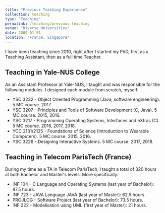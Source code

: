```yaml
---
title: "Previous Teaching Experience"
collection: teaching
type: "Teaching"
permalink: /teaching/previous-teaching
venue: "Diverse Universities"
date: 2009-01-01
location: "France, Singapore"
---
```


I have been teaching since 2010, right after I started my PhD, first as a Teaching Assistant, then as a full time Teacher.

## Teaching in Yale-NUS College
As an Assistant Professor at Yale-NUS, I taught and was responsible for the following modules.
I designed each module from scratch, myself:
- YSC 3232 - Object Oriented Programming (Java, software engineering). 5 MC course. 2017.
- YSC 3207 - Principles and Tools of Software Development (C, Java). 5 MC course. 2015, 2016.
- YSC 3217 - Programming Operating Systems, Interfaces and eXtras (C). 5 MC course. 2016, 2017, 2018.
- YCC 2131/2135 - Foundations of Science (Introduction to Wearable Computers). 5 MC course. 2015, 2016.
- YSC 3226 - Designing Interactive Systems. 5 MC course. 2017, 2018.

## Teaching in Telecom ParisTech (France)
During my time as a TA in Telecom ParisTech, I taught a total of 320 hours at both Bachelor and Master's levels.
More specifically:
- INF 104 - C Language and Operating Systems (last year of Bachelor): 87.5 hours.
- INF 723 - JAVA Language JAVA (last year of Master): 62.5 hours.
- PROJLOG - Software Project (last year of Bachelor): 73.5 hours.
- INF 222 - Modelisation using UML (first year of Master): 21 hours.
